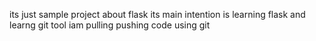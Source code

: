 its just sample project about flask
its main intention is learning flask 
and learng git tool 
iam pulling pushing code using git 
